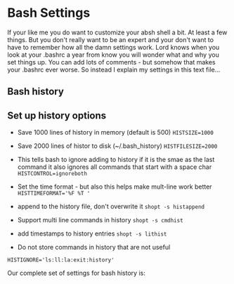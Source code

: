 # Bash Settings

If your like me you do want to customize your absh shell a bit.  At least
a few things.  But you don't really want to be an expert and your don't
want to have to remember how all the damn settings work.  Lord knows when
you look at your .bashrc a year from know you will wonder what and why
you set things up.  You can add lots of comments - but somehow that makes
your .bashrc ever worse.  So instead I explain my settings in this text
file...


## Bash history

## Set up history options

- Save 1000 lines of history in memory (default is 500) 
`HISTSIZE=1000`
- Save 2000 lines of histor to disk (~/.bash_history) 
`HISTFILESIZE=2000`

- This tells bash to ignore adding to history if it is the smae as the last command it also ignores all commands that start with a space char
`HISTCONTROL=ignoreboth`

-  Set the time format - but also this helps make mult-line work better
`HISTTIMEFORMAT='%F %T '`

- append to the history file, don't overwrite it
`shopt -s histappend`

- Support multi line commands in history
`shopt -s cmdhist`
- add timestamps to history entries
`shopt -s lithist`

- Do not store commands in history that are not useful
```
HISTIGNORE='ls:ll:la:exit:history'
```

Our complete set of settings for bash history is:
```
```
